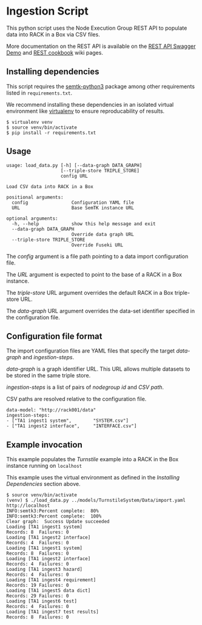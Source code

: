 # Ingestion Script

This python script uses the Node Execution Group REST API
to populate data into RACK in a Box via CSV files.

More documentation on the REST API is available on the
[REST API Swagger Demo](https://github.com/ge-high-assurance/RACK/wiki/REST-API-Swagger-Demo)
and [REST cookbook](https://github.com/ge-semtk/semtk/wiki/REST-cookbook) wiki pages.

## Installing dependencies

This script requires the [semtk-python3](https://github.com/ge-semtk/semtk-python3) package
among other requirements listed in `requirements.txt`.

We recommend installing these dependencies in an isolated virtual environment
like [virtualenv](https://pypi.org/project/virtualenv/) to ensure reproducability
of results.

```
$ virtualenv venv
$ source venv/bin/activate
$ pip install -r requirements.txt
```

## Usage

```
usage: load_data.py [-h] [--data-graph DATA_GRAPH]
                    [--triple-store TRIPLE_STORE]
                    config URL

Load CSV data into RACK in a Box

positional arguments:
  config                Configuration YAML file
  URL                   Base SemTK instance URL

optional arguments:
  -h, --help            show this help message and exit
  --data-graph DATA_GRAPH
                        Override data graph URL
  --triple-store TRIPLE_STORE
                        Override Fuseki URL
```

The *config* argument is a file path pointing to a data import configuration file.

The *URL* argument is expected to point to the base of a RACK in a Box instance.

The *triple-store* URL argument overrides the default RACK in a Box triple-store URL.

The *data-graph* URL argument overrides the data-set identifier specified in the configuration file.

## Configuration file format

The import configuration files are YAML files that specify the target *data-graph*
and *ingestion-steps*.

*data-graph* is a graph identifier URL. This URL allows multiple datasets to be stored
in the same triple store.

*ingestion-steps* is a list of pairs of *nodegroup id* and *CSV path*.

CSV paths are resolved relative to the configuration file.

```
data-model: "http://rack001/data"
ingestion-steps:
- ["TA1 ingest1 system",        "SYSTEM.csv"]
- ["TA1 ingest2 interface",     "INTERFACE.csv"]
```

## Example invocation

This example populates the *Turnstile* example into a RACK in the Box instance
running on `localhost`

This example uses the virtual environment as defined in the *Installing Dependencies*
section above.

```
$ source venv/bin/activate
(venv) $ ./load_data.py ../models/TurnstileSystem/Data/import.yaml http://localhost
INFO:semtk3:Percent complete:  80%
INFO:semtk3:Percent complete:  100%
Clear graph:  Success Update succeeded 
Loading [TA1 ingest1 system]
Records: 8	Failures: 0
Loading [TA1 ingest2 interface]
Records: 4	Failures: 0
Loading [TA1 ingest1 system]
Records: 8	Failures: 0
Loading [TA1 ingest2 interface]
Records: 4	Failures: 0
Loading [TA1 ingest3 hazard]
Records: 4	Failures: 0
Loading [TA1 ingest4 requirement]
Records: 19	Failures: 0
Loading [TA1 ingest5 data dict]
Records: 29	Failures: 0
Loading [TA1 ingest6 test]
Records: 4	Failures: 0
Loading [TA1 ingest7 test results]
Records: 8	Failures: 0
```
